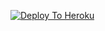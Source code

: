 [![Deploy To Heroku](https://www.herokucdn.com/deploy/button.svg)](https://dashboard.heroku.com/new?template=https://github.com/1ChampDev2/stubbornnew.git)
